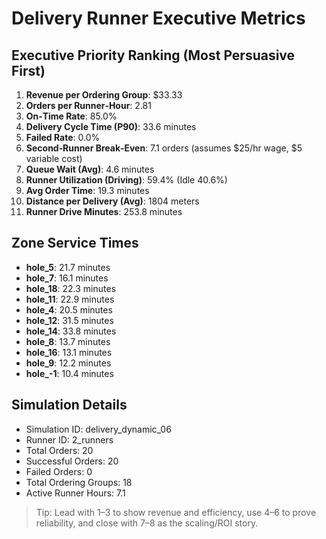 # Delivery Runner Executive Metrics

## Executive Priority Ranking (Most Persuasive First)
1. **Revenue per Ordering Group**: $33.33
2. **Orders per Runner‑Hour**: 2.81
3. **On‑Time Rate**: 85.0%
4. **Delivery Cycle Time (P90)**: 33.6 minutes
5. **Failed Rate**: 0.0%
6. **Second‑Runner Break‑Even**: 7.1 orders (assumes $25/hr wage, $5 variable cost)
7. **Queue Wait (Avg)**: 4.6 minutes
8. **Runner Utilization (Driving)**: 59.4% (Idle 40.6%)
9. **Avg Order Time**: 19.3 minutes
10. **Distance per Delivery (Avg)**: 1804 meters
11. **Runner Drive Minutes**: 253.8 minutes

## Zone Service Times
- **hole_5**: 21.7 minutes
- **hole_7**: 16.1 minutes
- **hole_18**: 22.3 minutes
- **hole_11**: 22.9 minutes
- **hole_4**: 20.5 minutes
- **hole_12**: 31.5 minutes
- **hole_14**: 33.8 minutes
- **hole_8**: 13.7 minutes
- **hole_16**: 13.1 minutes
- **hole_9**: 12.2 minutes
- **hole_-1**: 10.4 minutes


## Simulation Details
- Simulation ID: delivery_dynamic_06
- Runner ID: 2_runners
- Total Orders: 20
- Successful Orders: 20
- Failed Orders: 0
- Total Ordering Groups: 18
- Active Runner Hours: 7.1

> Tip: Lead with 1–3 to show revenue and efficiency, use 4–6 to prove reliability, and close with 7–8 as the scaling/ROI story.
